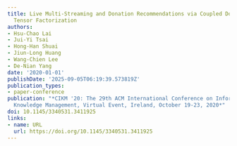 ```yaml
---
title: Live Multi-Streaming and Donation Recommendations via Coupled Donation-Response
  Tensor Factorization
authors:
- Hsu-Chao Lai
- Jui-Yi Tsai
- Hong-Han Shuai
- Jiun-Long Huang
- Wang-Chien Lee
- De-Nian Yang
date: '2020-01-01'
publishDate: '2025-09-05T06:19:39.573819Z'
publication_types:
- paper-conference
publication: "*CIKM '20: The 29th ACM International Conference on Information and
  Knowledge Management, Virtual Event, Ireland, October 19-23, 2020*"
doi: 10.1145/3340531.3411925
links:
- name: URL
  url: https://doi.org/10.1145/3340531.3411925
---
```

